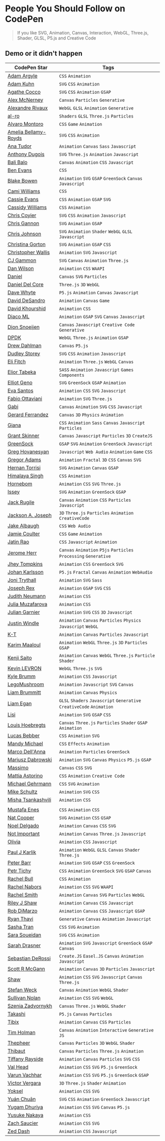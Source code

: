 # People You Should Follow on CodePen

> If you like SVG, Animation, Canvas, Interaction, WebGL, Three.js, Shader, GLSL, P5.js and Creative Code

## Demo or it didn't happen

| CodePen Star                                               | Tags                                                                  |
| ---------------------------------------------------------- | --------------------------------------------------------------------- |
| [Adam Argyle](https://codepen.io/argyleink)                | `CSS` `Animation`                                                     |
| [Adam Kuhn](https://codepen.io/cobra_winfrey/)             | `SVG` `CSS` `Animation`                                               |
| [Agathe Cocco](https://codepen.io/agathaco/)               | `SVG` `CSS` `Animation` `GSAP`                                        |
| [Alex McNerney](https://codepen.io/ajm13/)                 | `Canvas` `Particles` `Generative`                                     |
| [Alexandre Rivaux](https://codepen.io/alexr4/)             | `WebGL` `GLSL` `Animation` `Generative`                               |
| [al-ro](https://codepen.io/al-ro)                          | `Shaders` `GLSL` `Three.js` `Particles`                               |
| [Alvaro Montoro](https://codepen.io/alvaromontoro/)        | `CSS` `Game` `Animation`                                              |
| [Amelia Bellamy-Royds](https://codepen.io/AmeliaBR/)       | `SVG` `CSS` `Animation`                                               |
| [Ana Tudor](https://codepen.io/thebabydino/)               | `Animation` `Canvas` `Sass` `Javascript`                              |
| [Anthony Dugois](http://codepen.io/anthonydugois/)         | `SVG` `Three.js` `Animation` `Javascript`                             |
| [Bali Balo](https://codepen.io/bali_balo/)                 | `Canvas` `Animation` `CSS` `Javascript`                               |
| [Ben Evans](https://codepen.io/ivorjetski/)                | `CSS`                                                                 |
| [Blake Bowen](http://codepen.io/osublake/)                 | `Animation` `SVG` `GSAP` `GreenSock` `Canvas` `Javascript`            |
| [Cami Williams](https://codepen.io/cwillycs/)              | `CSS`                                                                 |
| [Cassie Evans](https://codepen.io/cassie-codes/)           | `CSS` `Animation` `GSAP` `SVG`                                        |
| [Cassidy Williams](https://codepen.io/cassidoo/)           | `CSS` `Animation`                                                     |
| [Chris Coyier](https://codepen.io/chriscoyier/)            | `SVG` `CSS` `Animation` `Javascript`                                  |
| [Chris Gannon](https://codepen.io/chrisgannon/)            | `SVG` `Animation` `GSAP`                                              |
| [Chris Johnson](https://codepen.io/jhnsnc/)                | `SVG` `Animation` `Shader` `WebGL` `GLSL` `Javascript`                |
| [Christina Gorton](https://codepen.io/cgorton/)            | `SVG` `Animation` `GSAP` `CSS`                                        |
| [Christopher Wallis](https://codepen.io/notoriousb1t/)     | `Animation` `SVG` `Javascript`                                        |
| [CJ Gammon](https://codepen.io/cjgammon/)                  | `SVG` `Canvas` `Animation` `Three.js`                                 |
| [Dan Wilson](https://codepen.io/danwilson/)                | `Animation` `CSS` `WAAPI`                                             |
| [Daniel](https://codepen.io/scorch/)                       | `Canvas` `SVG` `Particles`                                            |
| [Daniel Del Core](https://codepen.io/delcore92/)           | `Three.js` `3D` `WebGL`                                               |
| [Dave Whyte](https://codepen.io/beesandbombs/)             | `P5.js` `Animation` `Canvas` `Javascript`                             |
| [David DeSandro](https://codepen.io/desandro/)             | `Animation` `Canvas` `Game`                                           |
| [David Khourshid](https://codepen.io/davidkpiano/)         | `Animation` `CSS`                                                     |
| [Diaco ML](https://codepen.io/MAW/)                        | `Animation` `GSAP` `SVG` `Canvas` `Javascript`                        |
| [Dion Snoeijen](https://codepen.io/octopus11/)             | `Canvas` `Javascript` `Creative Code` `Generative`                    |
| [DPDK](https://codepen.io/dpdknl/)                         | `WebGL` `Three.js` `Animation` `GSAP`                                 |
| [Drew Dahlman](https://codepen.io/DrewDahlman/)            | `Canvas` `P5.js`                                                      |
| [Dudley Storey](https://codepen.io/dudleystorey/)          | `SVG` `CSS` `Animation` `Javascript`                                  |
| [Eli Fitch](https://codepen.io/elifitch/)                  | `Animation` `Three.js` `WebGL` `Canvas`                               |
| [Elior Tabeka](https://codepen.io/eliortabeka/)            | `SASS` `Animation` `Javascript` `Games` `Components`                  |
| [Elliot Geno](https://codepen.io/pyrografix/)              | `SVG` `GreenSock` `GSAP` `Animation`                                  |
| [Eva Santos](https://codepen.io/SoyEva/)                   | `Animation` `CSS` `SVG` `Javascript`                                  |
| [Fabio Ottaviani](https://codepen.io/supah)                | `Animation` `SVG` `Three.js`                                          |
| [Gabi](https://codepen.io/enxaneta/)                       | `Canvas` `Animation` `SVG` `CSS` `Javascript`                         |
| [Gerard Ferrandez](https://codepen.io/ge1doot/)            | `Canvas` `3D` `Physics` `Animation`                                   |
| [Giana](https://codepen.io/giana/)                         | `CSS` `Animation` `Sass` `Canvas` `Javascript` `Particles`            |
| [Grant Skinner](https://codepen.io/gskinner)               | `Canvas` `Javascript` `Particles` `3D` `CreateJS`                     |
| [GreenSock](https://codepen.io/GreenSock/)                 | `GSAP` `SVG` `Animation` `GreenSock` `Javascript`                     |
| [Greg Hovanesyan](https://codepen.io/gregh/)               | `Javascript` `Web Audio` `Animation` `Game` `CSS`                     |
| [Gregor Adams](https://codepen.io/pixelass/)               | `Animation` `Fractal` `3D` `CSS` `Canvas` `SVG`                       |
| [Hernan Torrisi](http://codepen.io/airnan/)                | `SVG` `Animation` `Canvas` `GSAP`                                     |
| [Himalaya Singh](https://codepen.io/himalayasingh/)        | `CSS` `Animation`                                                     |
| [Hornebom](https://codepen.io/Hornebom/)                   | `Animation` `CSS` `SVG` `Three.js`                                    |
| [Issey](https://codepen.io/issey/)                         | `SVG` `Animation` `GreenSock` `GSAP`                                  |
| [Jack Rugile](https://codepen.io/jackrugile/)              | `Canvas` `Animation` `CSS` `Particles` `Javascript`                   |
| [Jackson A. Joseph](http://codepen.io/alexandrejosephdev/) | `3D` `Three.js` `Particles` `Animation` `CreativeCode`                |
| [Jake Albaugh](https://codepen.io/jakealbaugh/)            | `CSS` `Web Audio`                                                     |
| [Jamie Coulter](https://codepen.io/jcoulterdesign/)        | `CSS` `Game` `Animation`                                              |
| [Jatin Rao](https://codepen.io/jatinrao/)                  | `CSS` `Javascript` `Animation`                                        |
| [Jerome Herr](https://codepen.io/p5art/)                   | `Canvas` `Animation` `P5js` `Particles` `Processing` `Generative`     |
| [Jhey Tompkins](https://codepen.io/jh3y)                   | `Animation` `CSS` `GreenSock` `SVG`                                   |
| [Johan Karlsson](http://codepen.io/DonKarlssonSan/)        | `P5.js` `Fractal` `Canvas` `Animation` `WebAudio`                     |
| [Joni Trythall](http://codepen.io/jonitrythall/)           | `Animation` `SVG` `Sass`                                              |
| [Joseph Rex](https://codepen.io/josephrexme/)              | `Animation` `GSAP` `SVG` `CSS`                                        |
| [Judith Neumann](https://codepen.io/judag/)                | `Animation` `CSS`                                                     |
| [Julia Muzafarova](https://codepen.io/miocene/)            | `Animation` `CSS`                                                     |
| [Julian Garnier](https://codepen.io/juliangarnier/)        | `Animation` `SVG` `CSS` `3D` `Javascript`                             |
| [Justin Windle](http://codepen.io/soulwire/)               | `Animation` `Canvas` `Particles` `Physics` `Javascript` `WebGL`       |
| [K-T](http://codepen.io/K-T/)                              | `Animation` `Canvas` `Particles` `Javascript`                         |
| [Karim Maaloul](https://codepen.io/Yakudoo/)               | `Animation` `WebGL` `Three.js` `3D` `Particles` `GSAP`                |
| [Kenji Saito](http://codepen.io/kenjiSpecial/)             | `Animation` `Canvas` `WebGL` `Three.js` `Particle` `Shader`           |
| [Kevin LEVRON](https://codepen.io/soju22/pens/tags/)       | `WebGL` `Three.js` `SVG`                                              |
| [Kyle Brumm](https://codepen.io/kjbrum/)                   | `Animation` `CSS` `Javascript`                                        |
| [LegoMushroom](http://codepen.io/sol0mka/)                 | `Animation` `Javascript` `SVG` `Canvas`                               |
| [Liam Brummitt](http://codepen.io/liabru/)                 | `Animation` `Canvas` `Physics`                                        |
| [Liam Egan](https://codepen.io/shubniggurath/)             | `GLSL` `Shaders` `Javascript` `Generative` `CreativeCode` `Animation` |
| [Lisi](https://codepen.io/lisilinhart/)                    | `Animation` `SVG` `GSAP` `CSS`                                        |
| [Louis Hoebregts](https://codepen.io/Mamboleoo/)           | `Canvas` `Three.js` `Particles` `Shader` `GSAP` `Animation`           |
| [Lucas Bebber](http://codepen.io/lbebber/)                 | `CSS` `Animation` `SVG`                                               |
| [Mandy Michael](https://codepen.io/mandymichael/)          | `CSS` `Effects` `Animation`                                           |
| [Marco Dell'Anna](https://codepen.io/plasm/)               | `Animation` `Particles` `GreenSock`                                   |
| [Mariusz Dabrowski](https://codepen.io/MarioD/)            | `Animation` `SVG` `Canvas` `Physics` `P5.js` `GSAP`                   |
| [Massimo](https://codepen.io/_massimo/)                    | `Canvas` `CSS` `SVG`                                                  |
| [Mattia Astorino](http://codepen.io/equinusocio/)          | `CSS` `Animation` `Creative Code`                                     |
| [Michael Gehrmann](http://codepen.io/g12n/)                | `CSS` `SVG` `Animation`                                               |
| [Mike Schultz](https://codepen.io/mike-schultz/)           | `Animation` `SVG` `CSS`                                               |
| [Misha Tsankashvili](https://codepen.io/tsankashvili/)     | `Animation` `CSS`
      |
| [Mustafa Enes](https://codepen.io/pavlovsk/)               | `CSS` `Animation` `CSS`                                               |
| [Nat Cooper](https://codepen.io/natacoops/)                | `SVG` `Animation` `CSS` `GSAP`                                        |
| [Noel Delgado](https://codepen.io/noeldelgado/)            | `Animation` `Canvas` `CSS` `SVG`                                      |
| [Not Important](https://codepen.io/clindsey/)              | `Animation` `Canvas` `Three.js` `Javascript`                          |
| [Olivia](https://codepen.io/oliviale/)                     | `Animation` `CSS` `Javascript`                                        |
| [Paul J Karlik](https://codepen.io/pjkarlik)               | `Animation` `WebGL` `GLSL` `Canvas` `Shader` `Three.js`               |
| [Peter Barr](https://codepen.io/petebarr/)                 | `Animation` `SVG` `GSAP` `CSS` `GreenSock`                            |
| [Petr Tichy](https://codepen.io/ihatetomatoes/)            | `CSS` `Animation` `GreenSock` `SVG` `GSAP` `Canvas`                   |
| [Rachel Bull](https://codepen.io/rachel_web/)              | `CSS` `Animation`                                                     |
| [Rachel Nabors](https://codepen.io/rachelnabors/)          | `Animation` `CSS` `SVG` `WAAPI`                                       |
| [Rachel Smith](https://codepen.io/rachsmith/)              | `Animation` `Canvas` `SVG` `Particles` `WebGL`                        |
| [Riley J Shaw](https://codepen.io/rileyjshaw/)             | `Animation` `Canvas` `CSS` `Javascript`                               |
| [Rob DiMarzo](https://codepen.io/robdimarzo/)              | `Animation` `Canvas` `CSS` `Javascript` `GSAP`                        |
| [Ryan Thavi](https://codepen.io/rthavi/)                   | `Generative` `Canvas` `Animation` `Javascript`                        |
| [Sasha Tran](https://codepen.io/sashatran/)                | `CSS` `SVG` `Animation`                                               |
| [Sara Soueidan](http://codepen.io/SaraSoueidan/)           | `SVG` `CSS` `Animation`                                               |
| [Sarah Drasner](http://codepen.io/sdras/)                  | `Animation` `SVG` `Javascript` `GreenSock` `GSAP` `Canvas`            |
| [Sebastian DeRossi](https://codepen.io/derossi_s/)         | `Create.JS` `Easel.JS` `Canvas` `Animation` `Javascript`              |
| [Scott R McGann](https://codepen.io/cantelope/)            | `Animation` `Canvas` `3D` `Particles` `Javascript`                    |
| [Shaw](https://codepen.io/shshaw/)                         | `Animation` `CSS` `SVG` `Javascript` `Canvas` `Three.js`              |
| [Stefan Weck](https://codepen.io/stefanweck/)              | `Canvas` `Animation` `WebGL` `Shader`                                 |
| [Sullivan Nolan](https://codepen.io/nolakat/)              | `Animation` `CSS` `SVG` `WebGL`                                       |
| [Szenia Zadvornykh](https://codepen.io/zadvorsky/)         | `Canvas` `Three.js` `WebGL` `Shader`                                  |
| [Takashi](https://codepen.io/tksiiii/)                     | `P5.js` `Canvas` `Particles`                                          |
| [Tibix](https://codepen.io/Tibixx/)                        | `Animation` `Canvas` `CSS` `Particles`                                |
| [Tim Holman](https://codepen.io/tholman/)                  | `Canvas` `Animation` `Interactive` `Generative` `JS`                  |
| [Thepheer](https://codepen.io/thepheer/)                   | `Canvas` `Particles` `3D` `WebGL` `Shader`                            |
| [Thibaut](http://codepen.io/Thibka/)                       | `Canvas` `Particles` `Three.js` `Animation`                           |
| [Tiffany Rayside](http://codepen.io/tmrDevelops/)          | `Animation` `Canvas` `Particles` `SVG` `CSS`                          |
| [Val Head](https://codepen.io/valhead/)                    | `Animation` `CSS` `SVG` `P5.js` `GreenSock`                           |
| [Varun Vachhar](https://codepen.io/winkerVSbecks/)         | `Animation` `CSS` `SVG` `P5.js` `GreenSock` `GSAP`                    |
| [Victor Vergara](https://codepen.io/vcomics/)              | `3D` `Three.js` `Shader` `Animation`                                  |
| [Yoksel](https://codepen.io/yoksel/)                       | `Animation` `CSS` `SVG`                                               |
| [Yuán Chuān](https://codepen.io/yuanchuan/)                | `SVG` `CSS` `Animation` `GreenSock` `Javascript`                      |
| [Yugam Dhuriya](https://codepen.io/pizza3/)                | `Animation` `CSS` `SVG` `Canvas` `P5.js`                              |
| [Yusuke Nakaya](https://codepen.io/YusukeNakaya/)          | `Animation` `CSS`                                                     |
| [Zach Saucier](http://codepen.io/Zeaklous/)                | `Animation` `CSS` `SVG`                                               |
| [Zed Dash](https://codepen.io/z-/)                         | `Animation` `CSS` `Javascript`                                        |
